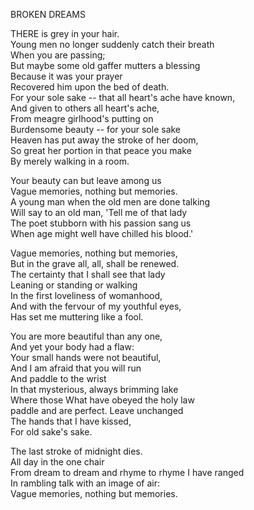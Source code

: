 BROKEN DREAMS  
  
THERE is grey in your hair.  
Young men no longer suddenly catch their breath  
When you are passing;  
But maybe some old gaffer mutters a blessing  
Because it was your prayer  
Recovered him upon the bed of death.  
For your sole sake -- that all heart's ache have known,  
And given to others all heart's ache,  
From meagre girlhood's putting on  
Burdensome beauty -- for your sole sake  
Heaven has put away the stroke of her doom,  
So great her portion in that peace you make  
By merely walking in a room.  
  
Your beauty can but leave among us  
Vague memories, nothing but memories.  
A young man when the old men are done talking  
Will say to an old man, 'Tell me of that lady  
The poet stubborn with his passion sang us  
When age might well have chilled his blood.'  
  
Vague memories, nothing but memories,  
But in the grave all, all, shall be renewed.  
The certainty that I shall see that lady  
Leaning or standing or walking  
In the first loveliness of womanhood,  
And with the fervour of my youthful eyes,  
Has set me muttering like a fool.  
  
You are more beautiful than any one,  
And yet your body had a flaw:  
Your small hands were not beautiful,  
And I am afraid that you will run  
And paddle to the wrist  
In that mysterious, always brimming lake  
Where those What have obeyed the holy law  
paddle and are perfect.  Leave unchanged  
The hands that I have kissed,  
For old sake's sake.  
  
The last stroke of midnight dies.  
All day in the one chair  
From dream to dream and rhyme to rhyme I have ranged  
In rambling talk with an image of air:  
Vague memories, nothing but memories.  

